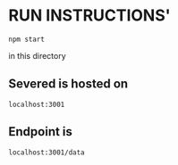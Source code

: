 # RUN INSTRUCTIONS'

```
npm start
```

in this directory

## Severed is hosted on

```
localhost:3001
```

## Endpoint is
```
localhost:3001/data
```